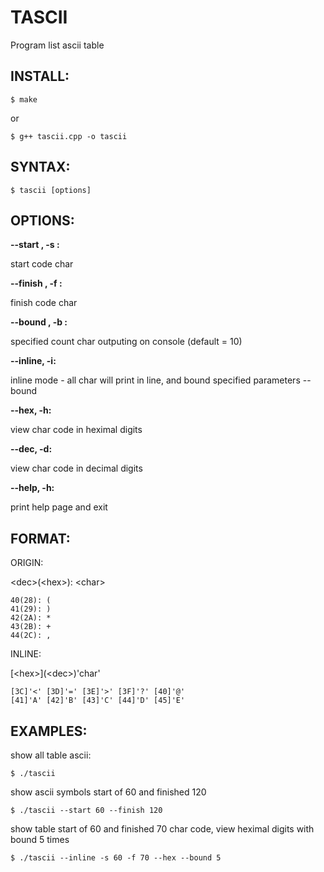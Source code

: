 TASCII
======

Program list ascii table

INSTALL:
--------

	$ make

or

	$ g++ tascii.cpp -o tascii

SYNTAX:
--------

	$ tascii [options]

OPTIONS:
--------


**--start <int>, -s <int>:** 

start code char

**--finish <int>, -f <int>:** 

finish code char

**--bound <int>, -b <int>:** 

specified count char outputing on console (default = 10)

**--inline, -i:** 

inline mode - all char will print in line, and bound specified parameters --bound

**--hex, -h:** 

view char code in heximal digits

**--dec, -d:** 

view char code in decimal digits

**--help, -h:** 

print help page and exit


FORMAT:
--------

ORIGIN:

\<dec\>(\<hex\>): \<char\>

	40(28): (
	41(29): )
	42(2A): *
	43(2B): +
	44(2C): ,

INLINE:

\[\<hex\>\]\(\<dec\>\)'char'

	[3C]'<' [3D]'=' [3E]'>' [3F]'?' [40]'@' 
	[41]'A' [42]'B' [43]'C' [44]'D' [45]'E'


EXAMPLES:
---------

show all table ascii:

	$ ./tascii

show ascii symbols start of 60 and finished 120 

	$ ./tascii --start 60 --finish 120

show table start of 60 and finished 70 char code, view heximal digits with bound 5 times

	$ ./tascii --inline -s 60 -f 70 --hex --bound 5

